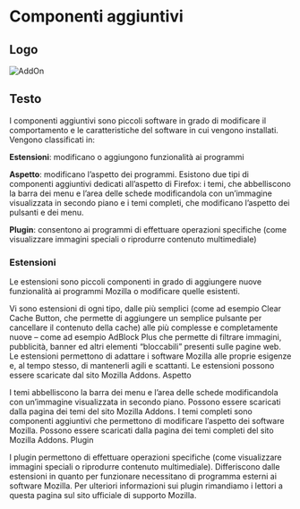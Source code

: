 
# Componenti aggiuntivi

## Logo

![AddOn](https://www.mozillaitalia.org/home/wp-content/uploads/2009/01/addons-logo-small.png)

## Testo

I componenti aggiuntivi sono piccoli software in grado di modificare il comportamento e le caratteristiche del software in cui vengono installati. Vengono classificati in:

**Estensioni**: modificano o aggiungono funzionalità ai programmi

**Aspetto**: modificano l’aspetto dei programmi. Esistono due tipi di componenti aggiuntivi dedicati all’aspetto di Firefox: i temi, che abbelliscono la barra dei menu e l’area delle schede modificandola con un’immagine visualizzata in secondo piano e i temi completi, che modificano l’aspetto dei pulsanti e dei menu.

**Plugin**: consentono ai programmi di effettuare operazioni specifiche (come visualizzare immagini speciali o riprodurre contenuto multimediale)

### Estensioni

Le estensioni sono piccoli componenti in grado di aggiungere nuove funzionalità ai programmi Mozilla o modificare quelle esistenti.

Vi sono estensioni di ogni tipo, dalle più semplici (come ad esempio Clear Cache Button, che permette di aggiungere un semplice pulsante per cancellare il contenuto della cache) alle più complesse e completamente nuove – come ad esempio AdBlock Plus che permette di filtrare immagini, pubblicità, banner ed altri elementi “bloccabili” presenti sulle pagine web. Le estensioni permettono di adattare i software Mozilla alle proprie esigenze e, al tempo stesso, di mantenerli agili e scattanti. Le estensioni possono essere scaricate dal sito Mozilla Addons.
Aspetto

I  temi abbelliscono la barra dei menu e l’area delle schede modificandola con un’immagine visualizzata in secondo piano. Possono essere scaricati dalla pagina dei temi del sito Mozilla Addons.
I temi completi  sono componenti aggiuntivi che permettono di modificare l’aspetto dei software Mozilla. Possono essere scaricati dalla pagina dei temi completi del sito Mozilla Addons.
Plugin

I plugin permettono di effettuare operazioni specifiche (come visualizzare immagini speciali o riprodurre contenuto multimediale). Differiscono dalle estensioni in quanto per funzionare necessitano di programma esterni ai software Mozilla. Per ulteriori informazioni sui plugin rimandiamo i lettori a questa pagina sul sito ufficiale di supporto Mozilla.
